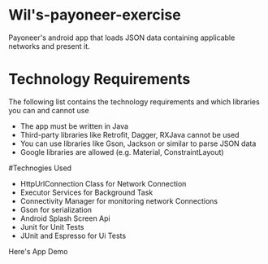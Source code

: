 # Wil's-payoneer-exercise
Payoneer's android app that loads JSON data containing  applicable networks and present it.

# Technology Requirements  
The following list contains the technology requirements and which libraries you can  and cannot use 
- The app must be written in Java
- Third-party libraries like Retrofit, Dagger, RXJava cannot be used 
- You can use libraries like Gson, Jackson or similar to parse JSON data 
- Google libraries are allowed (e.g. Material, ConstraintLayout) 

#Technogies Used
- HttpUrlConnection Class for Network Connection
- Executor Services for Background Task
- Connectivity Manager for monitoring network Connections
- Gson for serialization 
- Android Splash Screen Api
- Junit for Unit Tests
- JUnit and Espresso for Ui Tests

Here's App Demo
